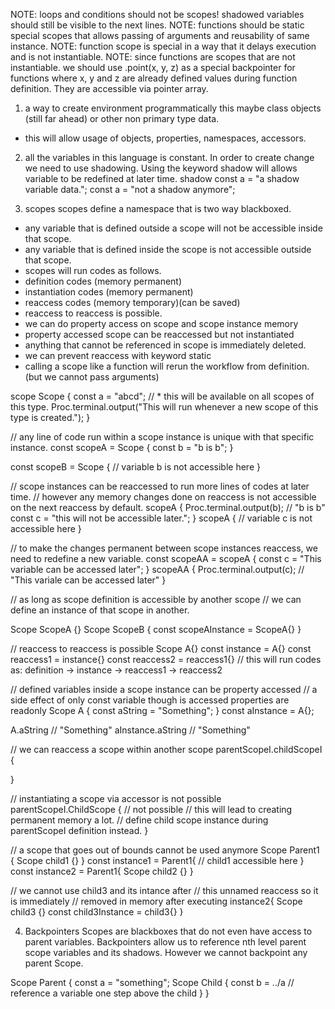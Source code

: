 NOTE: loops and conditions should not be scopes! shadowed variables should still be visible to the next lines.
NOTE: functions should be static special scopes that allows passing of arguments and reusability of same instance.
NOTE: function scope is special in a way that it delays execution and is not instantiable.
NOTE: since functions are scopes that are not instantiable. we should use .point(x, y, z) 
      as a special backpointer for functions where x, y and z are already defined values during function definition.
      They are accessible via pointer array.

1. a way to create environment programmatically
  this maybe class objects (still far ahead)
  or other non primary type data. 

  - this will allow usage of objects, properties, namespaces, accessors.

2. all the variables in this language is constant. In order to create change
   we need to use shadowing. Using the keyword shadow will allows variable 
   to be redefined at later time.
   shadow const a = "a shadow variable data.";
   const a = "not a shadow anymore";

3. scopes
scopes define a namespace that is two way blackboxed.
- any variable that is defined outside a scope will not be accessible inside that scope.
- any variable that is defined inside the scope is not accessible outside that scope.
- scopes will run codes as follows.
 - definition codes (memory permanent)
 - instantiation codes (memory permanent)
 - reaccess codes (memory temporary)(can be saved)
- reaccess to reaccess is possible.
- we can do property access on scope and scope instance memory
- property accessed scope can be reaccessed but not instantiated
- anything that cannot be referenced in scope is immediately deleted.
- we can prevent reaccess with keyword static
- calling a scope like a function will rerun the workflow from definition. (but we cannot pass arguments)

scope Scope {
  const a = "abcd"; // * this will be available on all scopes of this type.
  Proc.terminal.output("This will run whenever a new scope of this type is created.");
}

// any line of code run within a scope instance is unique with that specific instance.
const scopeA = Scope {
  const b = "b is b";
}

const scopeB = Scope {
  // variable b is not accessible here
}

// scope instances can be reaccessed to run more lines of codes at later time.
// however any memory changes done on reaccess is not accessible on the next reaccess by default.
scopeA {
  Proc.terminal.output(b); // "b is b"
  const c = "this will not be accessible later.";
}
scopeA {
  // variable c is not accessible here
}

// to make the changes permanent between scope instances reaccess, we need to redefine a new variable.
const scopeAA = scopeA {
  const c = "This variable can be accessed later";
}
scopeAA {
  Proc.terminal.output(c); // "This variale can be accessed later"
}

// as long as scope definition is accessible by another scope
// we can define an instance of that scope in another.

Scope ScopeA {}
Scope ScopeB {
  const scopeAInstance = ScopeA{}
}

// reaccess to reaccess is possible
Scope A{}
const instance = A{}
const reaccess1 = instance{}
const reaccess2 = reaccess1{} // this will run codes as: definition -> instance -> reaccess1 -> reaccess2

// defined variables inside a scope instance can be property accessed
// a side effect of only const variable though is accessed properties are readonly
Scope A {
  const aString = "Something";
}
const aInstance = A{};

A.aString // "Something"
aInstance.aString // "Something"

// we can reaccess a scope within another scope
parentScopeI.childScopeI {

}

// instantiating a scope via accessor is not possible
parentScopeI.ChildScope {
  // not possible
  // this will lead to creating permanent memory a lot.
  // define child scope instance during parentScopeI definition instead.
}

// a scope that goes out of bounds cannot be used anymore
Scope Parent1 {
  Scope child1 {}
}
const instance1 = Parent1{
  // child1 accessible here
}
const instance2 = Parent1{
  Scope child2 {}
}

// we cannot use child3 and its intance after
// this unnamed reaccess so it is immediately
// removed in memory after executing
instance2{
  Scope child3 {}
  const child3Instance =  child3{}
}

4. Backpointers 
  Scopes are blackboxes that do not even have access to parent variables.
  Backpointers allow us to reference nth level parent scope variables and its shadows.
  However we cannot backpoint any parent Scope.

  Scope Parent {
    const a = "something";
    Scope Child {
      const b = ../a // reference a variable one step above the child
    }
  }